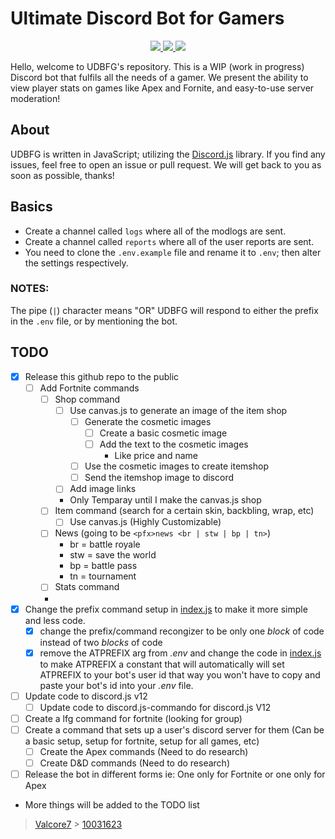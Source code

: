 # Ultimate Discord Bot for Gamers

<div align="center">
    <a href="https://github.com/MenuDocs/Mandroc">
        <img src="https://img.shields.io/github/languages/top/Valcore7/The-Ultimate-Discord-Bot-For-Gamers.svg?style=for-the-badge">
    </a>
    <a href="https://github.com/ionadev/image-gen-api/issues">
        <img src="https://img.shields.io/github/issues/Valcore7/The-Ultimate-Discord-Bot-For-Gamers.svg?style=for-the-badge">
    </a>
    <a href="https://github.com/ionadev/image-gen-api/pulls">
        <img src="https://img.shields.io/github/issues-pr/Valcore7/The-Ultimate-Discord-Bot-For-Gamers.svg?style=for-the-badge">
    </a>
    <br>
</div>

Hello, welcome to UDBFG's repository. This is a WIP (work in progress) Discord bot that fulfils all the needs of a gamer. We present the ability to view player stats on games like Apex and Fornite, and easy-to-use server moderation!

## About

UDBFG is written in JavaScript; utilizing the [Discord.js](https://github.com/discordjs/discord.js) library.
If you find any issues, feel free to open an issue or pull request. We will get back to you as soon as possible, thanks!

## Basics

- Create a channel called `logs` where all of the modlogs are sent.
- Create a channel called `reports` where all of the user reports are sent.
- You need to clone the `.env.example` file and rename it to `.env`; then alter the settings respectively.

### NOTES:

The pipe (`|`) character means "OR"
UDBFG will respond to either the prefix in the `.env` file, or by mentioning the bot.

## TODO

- [x] Release this github repo to the public
  - [ ] Add Fortnite commands
    - [ ] Shop command
      - [ ] Use canvas.js to generate an image of the item shop
        - [ ] Generate the cosmetic images
          - [ ] Create a basic cosmetic image
          - [ ] Add the text to the cosmetic images
            - Like price and name
        - [ ] Use the cosmetic images to create itemshop
        - [ ] Send the itemshop image to discord
      - [ ] Add image links
      - Only Temparay until I make the canvas.js shop
    - [ ] Item command (search for a certain skin, backbling, wrap, etc)
      - [ ] Use canvas.js (Highly Customizable)
    - [ ] News (going to be `<pfx>news <br | stw | bp | tn>`)
      - br = battle royale
      - stw = save the world
      - bp = battle pass
      - tn = tournament
    - [ ] Stats command
    -
- [x] Change the prefix command setup in [index.js](./index.js) to make it more simple and less code.
  - [x] change the prefix/command recongizer to be only one _block_ of code instead of two _blocks_ of code
  - [x] remove the ATPREFIX arg from _.env_ and change the code in [index.js](./index.js) to make ATPREFIX a constant that will automatically will set ATPREFIX to your bot's user id that way you won't have to copy and paste your bot's id into your _.env_ file.
- [ ] Update code to discord.js v12
  - [ ] Update code to discord.js-commando for discord.js V12
- [ ] Create a lfg command for fortnite (looking for group)
- [ ] Create a command that sets up a user's discord server for them (Can be a basic setup, setup for fortnite, setup for all games, etc)
  - [ ] Create the Apex commands (Need to do research)
  - [ ] Create D&D commands (Need to do research)
- [ ] Release the bot in different forms ie: One only for Fortnite or one only for Apex
- More things will be added to the TODO list

> [Valcore7](https://github.com/Valcore7) > [10031623](https://github.com/10031623)

